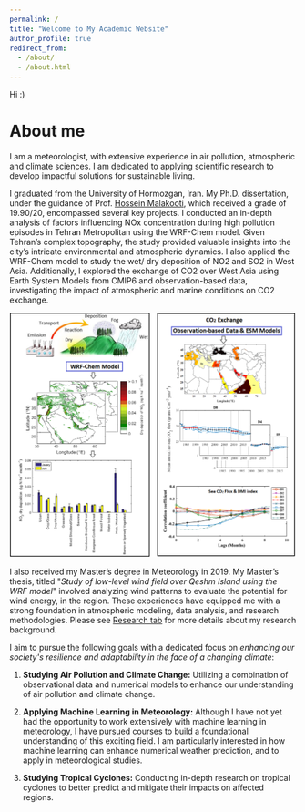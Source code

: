 ```yaml
---
permalink: /
title: "Welcome to My Academic Website"
author_profile: true
redirect_from: 
  - /about/
  - /about.html
---
```



Hi :)

About me
======
I am a meteorologist, with extensive experience in air pollution, atmospheric and climate sciences. I am dedicated to applying scientific research to develop impactful solutions for sustainable living. 

I graduated from the University of Hormozgan, Iran. My Ph.D. dissertation, under the guidance of Prof. [Hossein Malakooti](https://scholar.google.com/citations?user=FVVKDnkAAAAJ&hl=en), which received a grade of 19.90/20, encompassed several key projects. I conducted an in-depth analysis of factors influencing NOx concentration during high pollution episodes in Tehran Metropolitan using the WRF-Chem model. Given Tehran’s complex topography, the study provided valuable insights into the city’s intricate environmental and atmospheric dynamics. I also applied the WRF-Chem model to study the wet/ dry deposition of NO2 and SO2 in West Asia. Additionally, I explored the exchange of CO2 over West Asia using Earth System Models from CMIP6 and observation-based data, investigating the impact of atmospheric and marine conditions on CO2 exchange.

<img src="images/phdthesis.tif" width="1000" />

I also received my Master’s degree in Meteorology in 2019. My Master’s thesis, titled "<i>Study of low-level wind field over Qeshm Island using the WRF model</i>" involved analyzing wind patterns to evaluate the potential for wind energy, in the region. These experiences have equipped me with a strong foundation in atmospheric modeling, data analysis, and research methodologies. Please see [Research tab](https://monazarghamipour.github.io/research/) for more details about my research background.

I aim to pursue the following goals with a dedicated focus on <i>enhancing our society's resilience and adaptability in the face of a changing climate</i>:

1. **Studying Air Pollution and Climate Change:** Utilizing a combination of observational data and numerical models to enhance our understanding of air pollution and climate change.

2. **Applying Machine Learning in Meteorology:** Although I have not yet had the opportunity to work extensively with machine learning in meteorology, I have pursued courses to build a foundational understanding of this exciting field. I am particularly interested in how machine learning can enhance numerical weather prediction, and to apply in meteorological studies.

3. **Studying Tropical Cyclones:** Conducting in-depth research on tropical cyclones to better predict and mitigate their impacts on affected regions.
